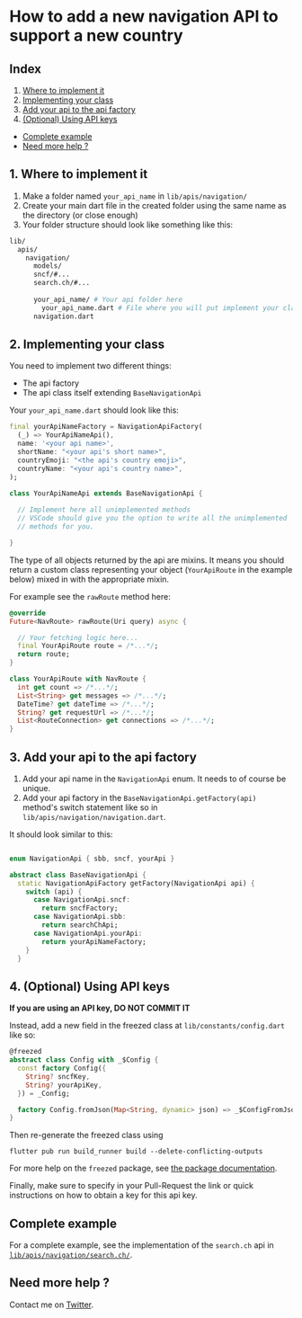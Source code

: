 # How to add a new navigation API to support a new country

## Index

1. [Where to implement it](#1-where-to-implement-it)
2. [Implementing your class](#2-implementing-your-class)
3. [Add your api to the api factory](#3-add-your-api-to-the-api-factory)
4. [(Optional) Using API keys ](#4-(optional)-using-API-keys )
- [Complete example](#complete-example)
- [Need more help ?](#need-more-help-?)

## 1. Where to implement it
  1. Make a folder named `your_api_name` in `lib/apis/navigation/`
  2. Create your main dart file in the created folder using the same name as the directory (or close enough)
  3. Your folder structure should look like something like this: 

  ```bash
  lib/
    apis/
      navigation/
        models/
        sncf/#...
        search.ch/#...
       
        your_api_name/ # Your api folder here
          your_api_name.dart # File where you will put implement your class
        navigation.dart
  ```
## 2. Implementing your class

You need to implement two different things:

- The api factory
- The api class itself extending `BaseNavigationApi`

Your `your_api_name.dart` should look like this:

```dart
final yourApiNameFactory = NavigationApiFactory(
  (_) => YourApiNameApi(),
  name: '<your api name>',
  shortName: "<your api's short name>",
  countryEmoji: "<the api's country emoji>",
  countryName: "<your api's country name>",
);

class YourApiNameApi extends BaseNavigationApi {
  
  // Implement here all unimplemented methods
  // VSCode should give you the option to write all the unimplemented
  // methods for you.

}
```

The type of all objects returned by the api are mixins. It means you should return a custom class representing your object (`YourApiRoute` in the example below) mixed in with the appropriate mixin.

For example see the `rawRoute` method here: 

```dart
@override
Future<NavRoute> rawRoute(Uri query) async {

  // Your fetching logic here...
  final YourApiRoute route = /*...*/;
  return route;
}

class YourApiRoute with NavRoute {
  int get count => /*...*/;
  List<String> get messages => /*...*/;
  DateTime? get dateTime => /*...*/;
  String? get requestUrl => /*...*/;
  List<RouteConnection> get connections => /*...*/;
}
```

## 3. Add your api to the api factory
1. Add your api name in the `NavigationApi` enum. It needs to of course be unique.
2. Add your api factory in the `BaseNavigationApi.getFactory(api)` method's switch statement like so in `lib/apis/navigation/navigation.dart`.

It should look similar to this:

```dart

enum NavigationApi { sbb, sncf, yourApi }

abstract class BaseNavigationApi {
  static NavigationApiFactory getFactory(NavigationApi api) {
    switch (api) {
      case NavigationApi.sncf:
        return sncfFactory;
      case NavigationApi.sbb:
        return searchChApi;
      case NavigationApi.yourApi:
        return yourApiNameFactory;
    }
  }

```

## 4. (Optional) Using API keys 

**If you are using an API key, DO NOT COMMIT IT**

Instead, add a new field in the freezed class at `lib/constants/config.dart` like so: 
```dart
@freezed
abstract class Config with _$Config {
  const factory Config({
    String? sncfKey,
    String? yourApiKey,
  }) = _Config;

  factory Config.fromJson(Map<String, dynamic> json) => _$ConfigFromJson(json);
}
```
Then re-generate the freezed class using 
```
flutter pub run build_runner build --delete-conflicting-outputs
```
For more help on the `freezed` package, see [the package documentation](https://pub.dev/packages/freezed).

Finally, make sure to specify in your Pull-Request the link or quick instructions on how to obtain a key for this api key.

## Complete example
For a complete example, see the implementation of the `search.ch` api in [`lib/apis/navigation/search.ch/`](../lib/apis/navigation/search.ch/).

## Need more help ?
Contact me on [Twitter](https://twitter.com/gaetschwartz).

